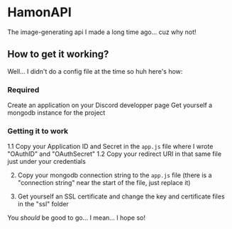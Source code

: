 # HamonAPI
The image-generating api I made a long time ago... cuz why not!

## How to get it working?
Well... I didn't do a config file at the time so huh here's how:

### Required

Create an application on your Discord developper page
Get yourself a mongodb instance for the project

### Getting it to work

1.1 Copy your Application ID and Secret in the `app.js` file where I wrote "OAuthID" and "OAuthSecret"
1.2 Copy your redirect URI in that same file just under your credentials

2. Copy your mongodb connection string to the `app.js` file 
(there is a "connection string" near the start of the file, just replace it)

3. Get yourself an SSL certificate and change the key and certificate files in the "ssl" folder

You *should* be good to go... I mean... I hope so!
